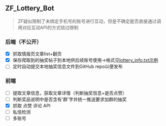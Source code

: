 ## ZF_Lottery_Bot
> ZF疑似限制了未绑定手机号的账号进行互动，但是不确定能否直接通过调用对应互动API的方式绕过限制
### 后端（不公开）
- [x] 抓取情报页文章list+翻页
- [x] 保存爬取到的抽奖帖子到本地供后续账号使用→格式见[lottery_info.txt示例](https://github.com/jzcangshu/ZF_Lottery_Bot/blob/main/%E6%8A%93%E5%8C%85%E7%A4%BA%E4%BE%8B%E6%96%87%E4%BB%B6/%5B%E7%A4%BA%E4%BE%8B%E6%96%87%E4%BB%B6%5Dlottery_info.txt)
- [ ] 定时自动提交本地抽奖信息文件到GitHub repo以便发布
### 前端
- [ ] 提取文章信息，获取文章详情（判断抽奖信息+是否点赞）
- [ ] 判断奖品说明中是否含有'群'字并统一推送要求加群的抽奖
- [x] 抓取 点赞 评论 API
- [ ] 私信检测
- [ ] 多账号

